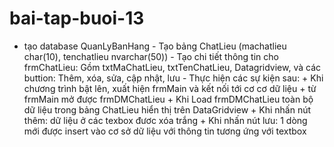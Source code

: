 # bai-tap-buoi-13
- tạo database QuanLyBanHang - Tạo bảng ChatLieu (machatlieu char(10), tenchatlieu nvarchar(50)) - Tạo chi tiết thông tin cho frmChatLieu: Gồm txtMaChatLieu, txtTenChatLieu, Datagridview,  và các buttion: Thêm, xóa, sửa, cập nhật, lưu - Thực hiện các sự kiện sau: + Khi chương trình bật lên, xuất hiện frmMain và kết nối tới cơ cơ dữ liệu + từ frmMain mở được frmDMChatLieu + Khi Load frmDMChatLieu toàn bộ dữ liệu trong bảng ChatLieu hiển thị trên DataGridview + Khi nhấn nút thêm: dữ liệu ở các texbox đươc xóa trắng + Khi nhấn nút lưu: 1 dòng mới được insert vào cơ sở dữ liệu với thông tin tương ứng với textbox
